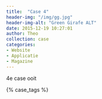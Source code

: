 ```yaml
---
title:  "Case 4"
header-img: "/img/gg.jpg"
header-img-alt: "Green Girafe ALT"
date: 2015-12-19 10:27:01
author: Theo
collection: case
categories: 
- Website
- Applicatie
- Magazine
---
```

4e case ooit

{% case_tags %}